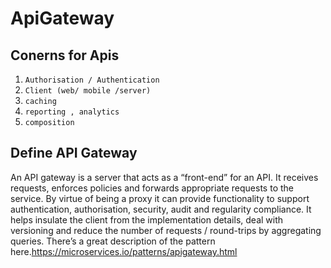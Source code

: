 # ApiGateway

## Conerns for Apis	
1. `Authorisation / Authentication`
2. `Client (web/ mobile /server)`
3. `caching`
4. `reporting , analytics`
5. `composition`
	


## Define API Gateway
An API gateway is a server that acts as a “front-end” for an API. It receives requests, enforces policies and forwards appropriate requests to the service. By virtue of being a proxy it can provide functionality to support authentication, authorisation, security, audit and regularity compliance. It helps insulate the client from the implementation details, deal with versioning and reduce the number of requests / round-trips by aggregating queries. There’s a great description of the pattern here.https://microservices.io/patterns/apigateway.html
